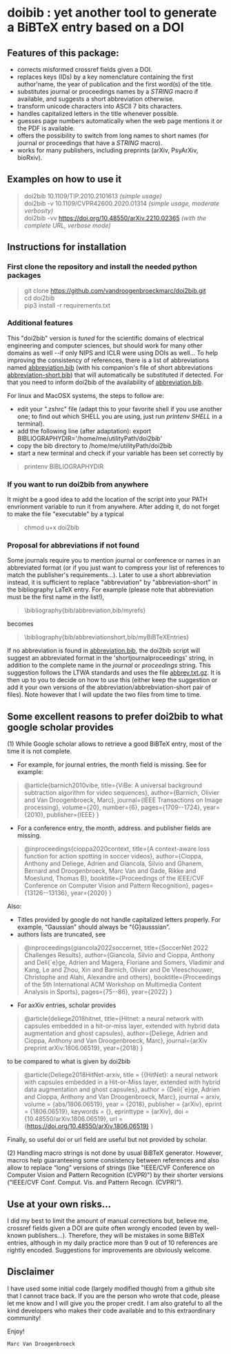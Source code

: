 # doibib : yet another tool to generate a BiBTeX entry based on a DOI

## Features of this package:
- corrects misformed crossref fields given a DOI.
- replaces keys (IDs) by a key nomenclature containing the first author'name, the year of publication and the first word(s) of the title. 
- substitutes journal or proceedings names by a _STRING_ macro if available, and suggests a short abbreviation otherwise.
- transform unicode characters into ASCII 7 bits characters.
- handles capitalized letters in the title whenever possible.
- guesses page numbers automatically when the web page mentions it or the PDF is available.
- offers the possibility to switch from long names to short names (for journal or proceedings that have a _STRING_ macro).
- works for many publishers, including preprints (arXiv, PsyArXiv, bioRxiv).

## Examples on how to use it 

> doi2bib 10.1109/TIP.2010.2101613  _(simple usage)_ <br>
> doi2bib -v 10.1109/CVPR42600.2020.01314  _(simple usage, moderate verbosity)_ <br>
> doi2bib -vv https://doi.org/10.48550/arXiv.2210.02365  _(with the complete URL, verbose mode)_ <br>

## Instructions for installation

### First clone the repository and install the needed python packages

> git clone https://github.com/vandroogenbroeckmarc/doi2bib.git <br>
> cd doi2bib <br>
> pip3 install -r requirements.txt

### Additional features

This "doi2bib" version is *tuned* for the scientific domains of electrical engineering and computer sciences, but should work for many other domains as well --if only NIPS and ICLR were using DOIs as well... 
To help improving the consistency of references, there is a list of abbreviations named [abbreviation.bib](bib/abbreviation.bib) (with his companion's file of short abbreviations [abbreviation-short.bib](bib/abbreviation-short.bib)) that will automatically be substituted if detected. 
For that you need to inform doi2bib of the availability of [abbreviation.bib](bib/abbreviation.bib). 

For linux and MacOSX systems, the steps to follow are:

- edit your ".zshrc" file (adapt this to your favorite shell if you use another one; to find out which SHELL you are using, just run _printenv SHELL_ in a terminal).
- add the following line (after adaptation): 
export BIBLIOGRAPHYDIR='/home/me/utilityPath/doi2bib' 
- copy the bib directory to /home/me/utilityPath/doi2bib
- start a new terminal and check if your variable has been set correctly by 
> printenv BIBLIOGRAPHYDIR


### If you want to run doi2bib from anywhere

It might be a good idea to add the location of the script into your PATH envrionment variable to run it from anywhere. 
After adding it, do not forget to make the file "executable" by a typical 

> chmod u+x doi2bib 


### Proposal for abbreviations if not found 

Some journals require you to mention journal or conference or names in an abbreviated format (or if you just want to compress your list of references to match the publisher's requirements...).
Later to use a short abbreviation instead, it is sufficient to replace "abbreviation" by "abbreviation-short" in the bibliography LaTeX entry. 
For example (please note that abbreviation must be the first name in the list!), 
> \bibliography{bib/abbreviation,bib/myrefs}

becomes

> \bibliography{bib/abbreviationshort,bib/myBiBTeXEntries}

If no abbreviation is found in [abbreviation.bib](bib/abbreviation.bib), the doi2bib script will suggest an abbreviated format in the 'shortjournalproceedings' string, in addition to the complete name in the _journal_ or _proceedings_ string. This suggestion follows the LTWA standards and uses the file [abbrev.txt.gz](bib/_abbreviation_misc_/abbrev.txt.gz). 
It is then up to you to decide on how to use this (either keep the suggestion or add it your own versions of the abbreviation/abbrebviation-short pair of files). 
Note however that I will update the two files from time to time.
 
## Some excellent reasons to prefer doi2bib to what google scholar provides

(1) While Google scholar allows to retrieve a good BiBTeX entry, most of the time it is not complete. 

- For example, for journal entries, the month field is missing. See for example:
> @article{barnich2010vibe,
> title={ViBe: A universal background subtraction algorithm for video sequences},
> author={Barnich, Olivier and Van Droogenbroeck, Marc},
> journal={IEEE Transactions on Image processing},
> volume={20},
> number={6},
> pages={1709--1724},
> year={2010},
> publisher={IEEE}
> }

- For a conference entry, the month, address. and publisher fields are missing. 
> @inproceedings{cioppa2020context,
> title={A context-aware loss function for action spotting in soccer videos},
> author={Cioppa, Anthony and Deliege, Adrien and Giancola, Silvio and Ghanem, Bernard and Droogenbroeck, Marc Van and Gade, Rikke and Moeslund, Thomas B},
> booktitle={Proceedings of the IEEE/CVF Conference on Computer Vision and Pattern Recognition},
> pages={13126--13136},
> year={2020}
> }

Also: 
- Titles provided by google do not handle capitalized letters properly. For example, “Gaussian” should always be “{G}ausssian”. 
- authors lists are truncated, see 
> @inproceedings{giancola2022soccernet,
> title={SoccerNet 2022 Challenges Results},
> author={Giancola, Silvio and Cioppa, Anthony and Deli{\`e}ge, Adrien and Magera, Floriane and Somers, Vladimir and Kang, Le and Zhou, Xin and Barnich, Olivier and De Vleeschouwer, Christophe and Alahi, Alexandre and others},
> booktitle={Proceedings of the 5th International ACM Workshop on Multimedia Content Analysis in Sports},
> pages={75--86},
> year={2022}
> }
- For axXiv entries, scholar provides 
> @article{deliege2018hitnet,
> title={Hitnet: a neural network with capsules embedded in a hit-or-miss layer, extended with hybrid data augmentation and ghost capsules},
> author={Deliege, Adrien and Cioppa, Anthony and Van Droogenbroeck, Marc},
> journal={arXiv preprint arXiv:1806.06519},
> year={2018}
> }

to be compared to what is given by doi2bib

> @article{Deliege2018HitNet-arxiv,
>	title = {{HitNet}: a neural network with capsules embedded in a Hit-or-Miss layer, extended with hybrid data augmentation and ghost capsules},
>	author = {Deli{\`e}ge, Adrien and Cioppa, Anthony and Van Droogenbroeck, Marc},
>	journal = arxiv,
>	volume = {abs/1806.06519},
>	year = {2018},
>	publisher = {arXiv},
>	eprint = {1806.06519},
>	keywords = {},
>	eprinttype = {arXiv},
>	doi = {10.48550/arXiv.1806.06519},
>	url = {https://doi.org/10.48550/arXiv.1806.06519}
> }


Finally, so useful doi or url field are useful but not provided by scholar.  

(2) Handling macro strings is not done by usual BiBTeX generator. However, macros help guaranteeing some consistency between references and also allow to replace “long” versions of strings (like "IEEE/CVF Conference on Computer Vision and Pattern Recognition (CVPR)") by their shorter versions ("IEEE/CVF Conf. Comput. Vis. and Pattern Recogn. (CVPR)”). 

## Use at your own risks... 

I did my best to limit the amount of manual corrections but, believe me, crossref fields given a DOI are quite often wrongly encoded (even by well-known publishers...). Therefore, they will be mistakes in some BiBTeX entries, although in my daily practice more than 9 out of 10 references are rightly encoded. 
Suggestions for improvements are obviously welcome.  


## Disclaimer 

I have used some initial code (largely modified though) from a github site that I cannot trace back. If you are the person who wrote that code, please let me know and I will give you the proper credit. I am also grateful to all the kind developers who makes their code available and to this extraordinary community! 

Enjoy! 

	Marc Van Droogenbroeck

